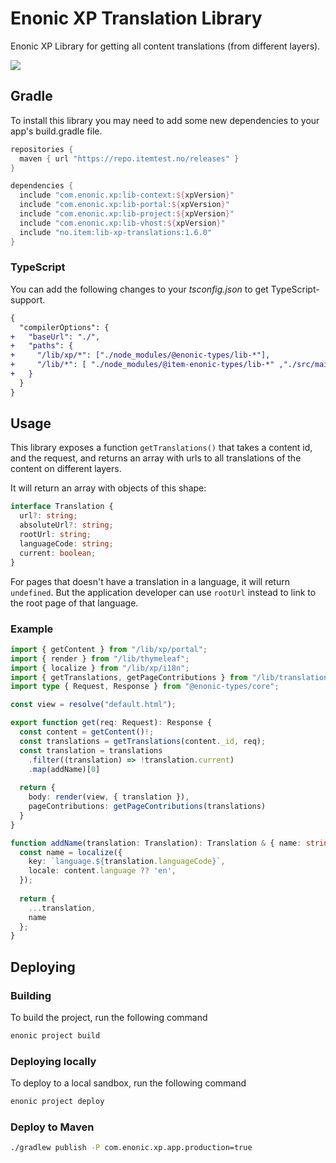 # Enonic XP Translation Library

Enonic XP Library for getting all content translations (from different layers).

[![](https://repo.itemtest.no/api/badge/latest/releases/no/item/lib-xp-translations)](https://repo.itemtest.no/#/releases/no/item/lib-xp-translations)

## Gradle

To install this library you may need to add some new dependencies to your app's build.gradle file.

```groovy
repositories {
  maven { url "https://repo.itemtest.no/releases" }
}

dependencies {
  include "com.enonic.xp:lib-context:${xpVersion}"
  include "com.enonic.xp:lib-portal:${xpVersion}"
  include "com.enonic.xp:lib-project:${xpVersion}"
  include "com.enonic.xp:lib-vhost:${xpVersion}"
  include "no.item:lib-xp-translations:1.6.0"
}
```

### TypeScript

You can add the following changes to your *tsconfig.json* to get TypeScript-support.

```diff
{
  "compilerOptions": {
+   "baseUrl": "./",
+   "paths": {
+     "/lib/xp/*": ["./node_modules/@enonic-types/lib-*"],
+     "/lib/*": [ "./node_modules/@item-enonic-types/lib-*" ,"./src/main/resources/lib/*"],
+   }
  }
}
```
## Usage

This library exposes a function `getTranslations()` that takes a content id, and the request, and returns an
array with urls to all translations of the content on different layers.

It will return an array with objects of this shape:

```typescript
interface Translation {
  url?: string;
  absoluteUrl?: string;
  rootUrl: string;
  languageCode: string;
  current: boolean;
}
```

For pages that doesn't have a translation in a language, it will return `undefined`. But the application developer
can use `rootUrl` instead to link to the root page of that language.

### Example

```typescript
import { getContent } from "/lib/xp/portal";
import { render } from "/lib/thymeleaf";
import { localize } from "/lib/xp/i18n";
import { getTranslations, getPageContributions } from "/lib/translations";
import type { Request, Response } from "@enonic-types/core";

const view = resolve("default.html");

export function get(req: Request): Response {
  const content = getContent()!;
  const translations = getTranslations(content._id, req);
  const translation = translations
    .filter((translation) => !translation.current)
    .map(addName)[0]
  
  return {
    body: render(view, { translation }),
    pageContributions: getPageContributions(translations)
  }
}

function addName(translation: Translation): Translation & { name: string } {
  const name = localize({
    key: `language.${translation.languageCode}`,
    locale: content.language ?? 'en',
  });
  
  return {
    ...translation,
    name
  };
}
```

## Deploying

### Building

To build the project, run the following command

```bash
enonic project build
```

### Deploying locally

To deploy to a local sandbox, run the following command

```bash
enonic project deploy
```

### Deploy to Maven

```bash
./gradlew publish -P com.enonic.xp.app.production=true
```
